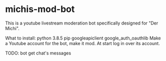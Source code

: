 # michis-mod-bot
This is a youtube livestream moderation bot specifically designed for "Der Michi".

What to install:
  python 3.8.5
  pip
    googleapiclient
    google_auth_oauthlib
Make a Youtube account for the bot, make it mod.
At start log in over its account.

TODO:
  bot
  get chat's messages
